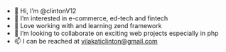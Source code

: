 - 👋 Hi, I’m @clintonV12
- 👀 I’m interested in e-commerce, ed-tech and fintech
- 🌱 Love working with and learning zend framework
- 💞️ I’m looking to collaborate on exciting web projects especially in php
- 📫 I can be reached at vilakaticlinton@gmail.com

<!---
clintonV12/clintonV12 is a ✨ special ✨ repository because its `README.md` (this file) appears on your GitHub profile.
You can click the Preview link to take a look at your changes.
--->
